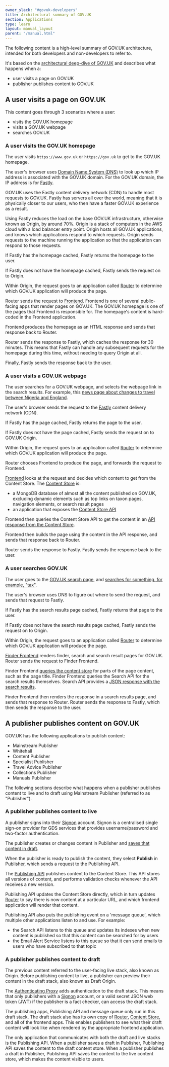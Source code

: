 ```yaml
---
owner_slack: "#govuk-developers"
title: Architectural summary of GOV.UK
section: Applications
type: learn
layout: manual_layout
parent: "/manual.html"
---
```


The following content is a high-level summary of GOV.UK architecture, intended for both developers and non-developers to refer to.

It's based on the [architectural deep-dive of GOV.UK](/manual/architecture-deep-dive.html) and describes what happens when a:

- user visits a page on GOV.UK
- publisher publishes content to GOV.UK

## A user visits a page on GOV.UK

This content goes through 3 scenarios where a user:

- visits the GOV.UK homepage
- visits a GOV.UK webpage
- searches GOV.UK

### A user visits the GOV.UK homepage

The user visits `https://www.gov.uk` or `https://gov.uk` to get to the GOV.UK homepage.

The user's browser uses [Domain Name System (DNS)](/manual/dns.html) to look up which IP address is associated with the GOV.UK domain. For the GOV.UK domain, the IP address is for [Fastly](https://www.fastly.com/).

GOV.UK uses the Fastly content delivery network (CDN) to handle most requests to GOV.UK. Fastly has servers all over the world, meaning that it is physically closer to our users, who then have a faster GOV.UK experience as a result.

Using Fastly reduces the load on the base GOV.UK infrastructure, otherwise known as Origin, by around 70%. Origin is a stack of computers in the AWS cloud with a load balancer entry point. Origin hosts all GOV.UK applications, and knows which applications respond to which requests. Origin sends requests to the machine running the application so that the application can respond to those requests.

If Fastly has the homepage cached, Fastly returns the homepage to the user.

If Fastly does not have the homepage cached, Fastly sends the request on to Origin.

Within Origin, the request goes to an application called [Router](https://github.com/alphagov/router) to determine which GOV.UK application will produce the page.

Router sends the request to [Frontend](https://github.com/alphagov/frontend). Frontend is one of several public-facing apps that render pages on GOV.UK. The GOV.UK homepage is one of the pages that Frontend is responsible for. The homepage's content is hard-coded in the Frontend application.

Frontend produces the homepage as an HTML response and sends that response back to Router.

Router sends the response to Fastly, which caches the response for 30 minutes. This means that Fastly can handle any subsequent requests for the homepage during this time, without needing to query Origin at all.

Finally, Fastly sends the response back to the user.

### A user visits a GOV.UK webpage

The user searches for a GOV.UK webpage, and selects the webpage link in the search results. For example, this [news page about changes to travel between Nigeria and England](https://www.gov.uk/government/news/uk-changes-travel-rules-for-travellers-from-nigeria-to-england).

The user's browser sends the request to the [Fastly](https://www.fastly.com/) content delivery network (CDN).

If Fastly has the page cached, Fastly returns the page to the user.

If Fastly does not have the page cached, Fastly sends the request on to GOV.UK Origin.

Within Origin, the request goes to an application called [Router](https://github.com/alphagov/router) to determine which GOV.UK application will produce the page.

Router chooses Frontend to produce the page, and forwards the request to Frontend.

[Frontend](https://github.com/alphagov/frontend) looks at the request and decides which content to get from the Content Store. The [Content Store](https://github.com/alphagov/content-store) is:

- a MongoDB database of almost all the content published on GOV.UK, excluding dynamic elements such as top links on taxon pages, navigation elements, or search result pages
- an application that exposes the [Content Store API](https://github.com/alphagov/content-store/blob/main/docs/content-store-api.md)

Frontend then queries the Content Store API to get the content in an [API response from the Content Store](https://www.gov.uk/api/content/government/news/uk-changes-travel-rules-for-travellers-from-nigeria-to-england).

Frontend then builds the page using the content in the API response, and sends that response back to Router.

Router sends the response to Fastly. Fastly sends the response back to the user.

### A user searches GOV.UK

The user goes to the [GOV.UK search page](https://www.gov.uk/search), and [searches for something, for example, "tax"](https://www.gov.uk/search/all?keywords=tax&order=relevance).

The user's browser uses DNS to figure out where to send the request, and sends that request to Fastly.

If Fastly has the search results page cached, Fastly returns that page to the user.

If Fastly does not have the search results page cached, Fastly sends the request on to Origin.

Within Origin, the request goes to an application called [Router](https://github.com/alphagov/router) to determine which GOV.UK application will produce the page.

[Finder Frontend](https://github.com/alphagov/finder-frontend) renders finder, search and search result pages for GOV.UK. Router sends the request to Finder Frontend.

Finder Frontend [queries the content store](https://www.gov.uk/api/content/search/all) for parts of the page content, such as the page title. Finder Frontend queries the Search API for the search results themselves. Search API provides a [JSON response with the search results](https://www.gov.uk/api/search.json?q=tax&count=2).

Finder Frontend then renders the response in a search results page, and sends that response to Router. Router sends the response to Fastly, which then sends the response to the user.

## A publisher publishes content on GOV.UK

GOV.UK has the following applications to publish content:

- Mainstream Publisher
- Whitehall
- Content Publisher
- Specialist Publisher
- Travel Advice Publisher
- Collections Publisher
- Manuals Publisher

The following sections describe what happens when a publisher publishes content to live and to draft using Mainstream Publisher (referred to as "Publisher").

### A publisher publishes content to live

A publisher signs into their [Signon](/apps/signon.html) account. Signon is a centralised single sign-on provider for GDS services that provides username/password and two-factor authentication.

The publisher creates or changes content in Publisher and [saves that content in draft](#a-publisher-publishes-content-to-draft).

When the publisher is ready to publish the content, they select __Publish__ in Publisher, which sends a request to the Publishing API.

The [Publishing API](https://github.com/alphagov/publishing-api) publishes content to the Content Store. This API stores all versions of content, and performs validation checks whenever the API receives a new version.

Publishing API updates the Content Store directly, which in turn updates [Router](https://github.com/alphagov/router) to say there is now content at a particular URL, and which frontend application will render that content.

Publishing API also puts the publishing event on a 'message queue', which multiple other applications listen to and use. For example:

- the Search API listens to this queue and updates its indexes when new content is published so that this content can be searched for by users
- the Email Alert Service listens to this queue so that it can send emails to users who have subscribed to that topic

### A publisher publishes content to draft

The previous content referred to the user-facing live stack, also known as Origin. Before publishing content to live, a publisher can preview their content in the draft stack, also known as Draft Origin.

The [Authenticating Proxy](https://github.com/alphagov/authenticating-proxy) adds authentication to the draft stack. This means that only publishers with a [Signon](/apps/signon.html) account, or a valid secret JSON web token (JWT) if the publisher is a fact checker, can access the draft stack.

The publishing apps, Publishing API and message queue only run in this draft stack. The draft stack also has its own copy of [Router](https://github.com/alphagov/router), [Content Store](https://github.com/alphagov/content-store), and all of the frontend apps. This enables publishers to see what their draft content will look like when rendered by the appropriate frontend application.

The only application that communicates with both the draft and live stacks is the Publishing API. When a publisher saves a draft in Publisher, Publishing API saves the content to the draft content store. When a publisher publishes a draft in Publisher, Publishing API saves the content to the live content store, which makes the content visible to users.
